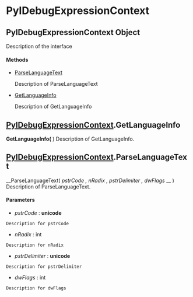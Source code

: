 # PyIDebugExpressionContext

## PyIDebugExpressionContext Object

Description of the interface

#### Methods


  - [ParseLanguageText](PyIDebugExpressionContext.md#pyidebugexpressioncontextparselanguagetext)

    Description of ParseLanguageText&nbsp;

  - [GetLanguageInfo](PyIDebugExpressionContext.md#pyidebugexpressioncontextgetlanguageinfo)

    Description of GetLanguageInfo&nbsp;

## [PyIDebugExpressionContext](#pyidebugexpressioncontext).GetLanguageInfo

 __GetLanguageInfo(__ )
Description of GetLanguageInfo.

## [PyIDebugExpressionContext](#pyidebugexpressioncontext).ParseLanguageText

 __ParseLanguageText( *pstrCode*  *, nRadix*  *, pstrDelimiter*  *, dwFlags* __ )
Description of ParseLanguageText.

#### Parameters


  -  *pstrCode* : __unicode__ 

    Description for pstrCode

  -  *nRadix* : int

    Description for nRadix

  -  *pstrDelimiter* : __unicode__ 

    Description for pstrDelimiter

  -  *dwFlags* : int

    Description for dwFlags